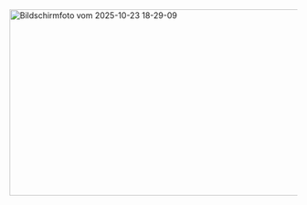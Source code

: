 <img width="1070" height="327" alt="Bildschirmfoto vom 2025-10-23 18-29-09" src="https://github.com/user-attachments/assets/09a01ff6-ed97-4ca5-a72f-5aa8b4b223ad" />
